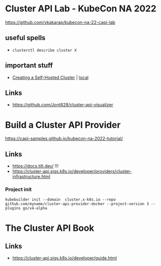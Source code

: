 # Cluster API Lab - KubeCon NA 2022
https://github.com/ykakarap/kubecon-na-22-capi-lab

## useful spells
- `clusterctl describe cluster X`

## important stuff
- [Creating a Self-Hosted Cluster](https://github.com/ykakarap/kubecon-na-22-capi-lab/blob/main/7-self-hosted.md) | [local](kubecon-na-22-capi-lab/7-self-hosted.md)

## Links
- https://github.com/Jont828/cluster-api-visualizer

# Build a Cluster API Provider
https://capi-samples.github.io/kubecon-na-2022-tutorial/ 

## Links
- https://docs.tilt.dev/ !!!
- https://cluster-api.sigs.k8s.io/developer/providers/cluster-infrastructure.html

### Project init
`kubebuilder init --domain  cluster.x-k8s.io --repo github.com/myname/cluster-api-provider-docker --project-version 3 --plugins go/v4-alpha`

# The Cluster API Book
## Links
- https://cluster-api.sigs.k8s.io/developer/guide.html